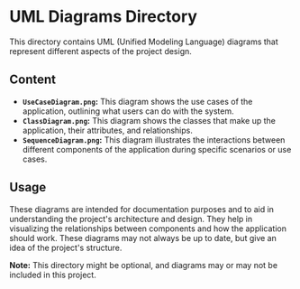 # UML Diagrams Directory

This directory contains UML (Unified Modeling Language) diagrams that represent different aspects of the project design.

## Content

*   **`UseCaseDiagram.png`:** This diagram shows the use cases of the application, outlining what users can do with the system.
*   **`ClassDiagram.png`:** This diagram shows the classes that make up the application, their attributes, and relationships.
*   **`SequenceDiagram.png`:** This diagram illustrates the interactions between different components of the application during specific scenarios or use cases.

## Usage

These diagrams are intended for documentation purposes and to aid in understanding the project's architecture and design. They help in visualizing the relationships between components and how the application should work. These diagrams may not always be up to date, but give an idea of the project's structure.

**Note:** This directory might be optional, and diagrams may or may not be included in this project.